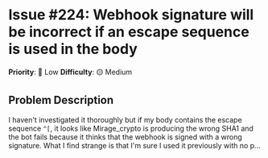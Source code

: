 # Issue #224: Webhook signature will be incorrect if an escape sequence is used in the body

**Priority**: 🚀 Low
**Difficulty**: 🟡 Medium

## Problem Description

I haven't investigated it thoroughly but if my body contains the escape sequence `^[`, it looks like Mirage_crypto is producing the wrong SHA1 and the bot fails because it thinks that the webhook is signed with a wrong signature.    What I find strange is that I'm sure I used it previously with no p...

